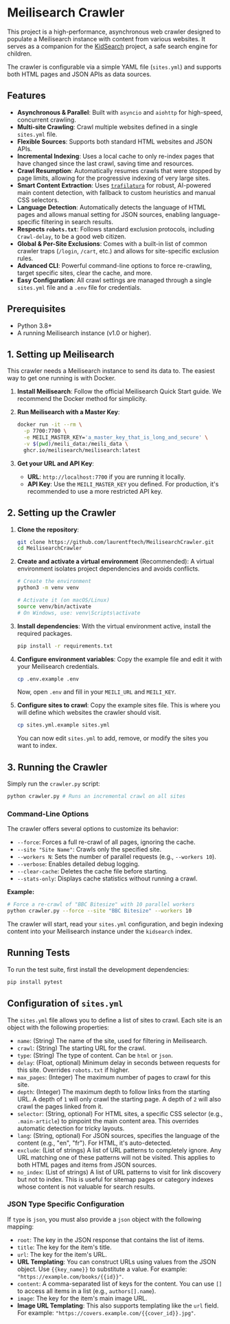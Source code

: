 # Meilisearch Crawler

This project is a high-performance, asynchronous web crawler designed to populate a Meilisearch instance with content from various websites. It serves as a companion for the [KidSearch](https://github.com/laurentftech/kidsearch) project, a safe search engine for children.

The crawler is configurable via a simple YAML file (`sites.yml`) and supports both HTML pages and JSON APIs as data sources.

## Features

- **Asynchronous & Parallel**: Built with `asyncio` and `aiohttp` for high-speed, concurrent crawling.
- **Multi-site Crawling**: Crawl multiple websites defined in a single `sites.yml` file.
- **Flexible Sources**: Supports both standard HTML websites and JSON APIs.
- **Incremental Indexing**: Uses a local cache to only re-index pages that have changed since the last crawl, saving time and resources.
- **Crawl Resumption**: Automatically resumes crawls that were stopped by page limits, allowing for the progressive indexing of very large sites.
- **Smart Content Extraction**: Uses [`trafilatura`](https://github.com/adbar/trafilatura) for robust, AI-powered main content detection, with fallback to custom heuristics and manual CSS selectors.
- **Language Detection**: Automatically detects the language of HTML pages and allows manual setting for JSON sources, enabling language-specific filtering in search results.
- **Respects `robots.txt`**: Follows standard exclusion protocols, including `Crawl-delay`, to be a good web citizen.
- **Global & Per-Site Exclusions**: Comes with a built-in list of common crawler traps (`/login`, `/cart`, etc.) and allows for site-specific exclusion rules.
- **Advanced CLI**: Powerful command-line options to force re-crawling, target specific sites, clear the cache, and more.
- **Easy Configuration**: All crawl settings are managed through a single `sites.yml` file and a `.env` file for credentials.

## Prerequisites

- Python 3.8+
- A running Meilisearch instance (v1.0 or higher).

## 1. Setting up Meilisearch

This crawler needs a Meilisearch instance to send its data to. The easiest way to get one running is with Docker.

1.  **Install Meilisearch**: Follow the official Meilisearch Quick Start guide. We recommend the Docker method for simplicity.

2.  **Run Meilisearch with a Master Key**:
    ```bash
    docker run -it --rm \
      -p 7700:7700 \
      -e MEILI_MASTER_KEY='a_master_key_that_is_long_and_secure' \
      -v $(pwd)/meili_data:/meili_data \
      ghcr.io/meilisearch/meilisearch:latest
    ```

3.  **Get your URL and API Key**:
    -   **URL**: `http://localhost:7700` if you are running it locally.
    -   **API Key**: Use the `MEILI_MASTER_KEY` you defined. For production, it's recommended to use a more restricted API key.

## 2. Setting up the Crawler

1.  **Clone the repository**:
    ```bash
    git clone https://github.com/laurentftech/MeilisearchCrawler.git
    cd MeilisearchCrawler
    ```

2.  **Create and activate a virtual environment** (Recommended):
    A virtual environment isolates project dependencies and avoids conflicts.
    ```bash
    # Create the environment
    python3 -m venv venv

    # Activate it (on macOS/Linux)
    source venv/bin/activate
    # On Windows, use: venv\Scripts\activate
    ```

3.  **Install dependencies**:
    With the virtual environment active, install the required packages.
    ```bash
    pip install -r requirements.txt
    ```

4.  **Configure environment variables**:
    Copy the example file and edit it with your Meilisearch credentials.
    ```bash
    cp .env.example .env
    ```
    Now, open `.env` and fill in your `MEILI_URL` and `MEILI_KEY`.

5.  **Configure sites to crawl**:
    Copy the example sites file. This is where you will define which websites the crawler should visit.
    ```bash
    cp sites.yml.example sites.yml
    ```
    You can now edit `sites.yml` to add, remove, or modify the sites you want to index.

## 3. Running the Crawler

Simply run the `crawler.py` script:

```sh
python crawler.py # Runs an incremental crawl on all sites
```

### Command-Line Options

The crawler offers several options to customize its behavior:

-   `--force`: Forces a full re-crawl of all pages, ignoring the cache.
-   `--site "Site Name"`: Crawls only the specified site.
-   `--workers N`: Sets the number of parallel requests (e.g., `--workers 10`).
-   `--verbose`: Enables detailed debug logging.
-   `--clear-cache`: Deletes the cache file before starting.
-   `--stats-only`: Displays cache statistics without running a crawl.

**Example:**

```sh
# Force a re-crawl of "BBC Bitesize" with 10 parallel workers
python crawler.py --force --site "BBC Bitesize" --workers 10
```

The crawler will start, read your `sites.yml` configuration, and begin indexing content into your Meilisearch instance under the `kidsearch` index.

## Running Tests

To run the test suite, first install the development dependencies:

```bash
pip install pytest
```

## Configuration of `sites.yml`

The `sites.yml` file allows you to define a list of sites to crawl. Each site is an object with the following properties:

- `name`: (String) The name of the site, used for filtering in Meilisearch.
- `crawl`: (String) The starting URL for the crawl.
- `type`: (String) The type of content. Can be `html` or `json`.
- `delay`: (Float, optional) Minimum delay in seconds between requests for this site. Overrides `robots.txt` if higher.
- `max_pages`: (Integer) The maximum number of pages to crawl for this site.
- `depth`: (Integer) The maximum depth to follow links from the starting URL. A depth of `1` will only crawl the starting page. A depth of `2` will also crawl the pages linked from it.
- `selector`: (String, optional) For HTML sites, a specific CSS selector (e.g., `.main-article`) to pinpoint the main content area. This overrides automatic detection for tricky layouts.
- `lang`: (String, optional) For JSON sources, specifies the language of the content (e.g., "en", "fr"). For HTML, it's auto-detected.
- `exclude`: (List of strings) A list of URL patterns to completely ignore. Any URL matching one of these patterns will not be visited. This applies to both HTML pages and items from JSON sources.
- `no_index`: (List of strings) A list of URL patterns to visit for link discovery but not to index. This is useful for sitemap pages or category indexes whose content is not valuable for search results.

### JSON Type Specific Configuration

If `type` is `json`, you must also provide a `json` object with the following mapping:

- `root`: The key in the JSON response that contains the list of items.
- `title`: The key for the item's title.
- `url`: The key for the item's URL.
-   **URL Templating**: You can construct URLs using values from the JSON object. Use `{{key_name}}` to substitute a value. For example: `"https://example.com/books/{{id}}"`.
- `content`: A comma-separated list of keys for the content. You can use `[]` to access all items in a list (e.g., `authors[].name`).
- `image`: The key for the item's main image URL.
-   **Image URL Templating**: This also supports templating like the `url` field. For example: `"https://covers.example.com/{{cover_id}}.jpg"`.
